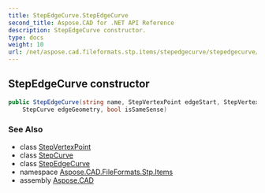 ```yaml
---
title: StepEdgeCurve.StepEdgeCurve
second_title: Aspose.CAD for .NET API Reference
description: StepEdgeCurve constructor. 
type: docs
weight: 10
url: /net/aspose.cad.fileformats.stp.items/stepedgecurve/stepedgecurve/
---
```

## StepEdgeCurve constructor

```csharp
public StepEdgeCurve(string name, StepVertexPoint edgeStart, StepVertexPoint edgeEnd, 
    StepCurve edgeGeometry, bool isSameSense)
```

### See Also

* class [StepVertexPoint](../../stepvertexpoint/)
* class [StepCurve](../../stepcurve/)
* class [StepEdgeCurve](../)
* namespace [Aspose.CAD.FileFormats.Stp.Items](../../../aspose.cad.fileformats.stp.items/)
* assembly [Aspose.CAD](../../../)


